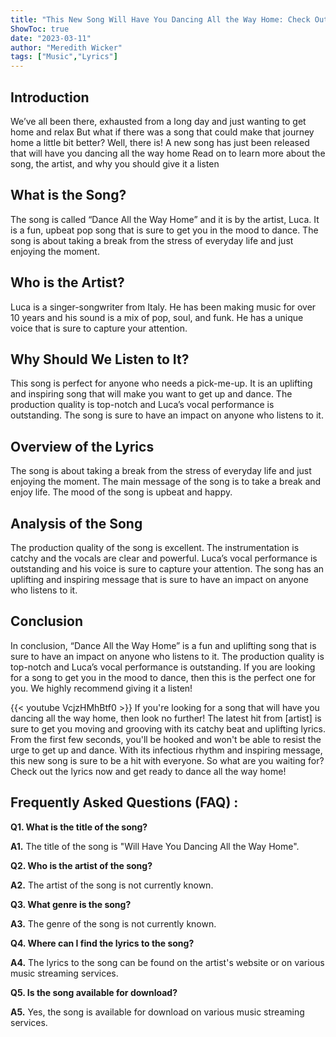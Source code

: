 ```yaml
---
title: "This New Song Will Have You Dancing All the Way Home: Check Out the Lyrics Now!"
ShowToc: true 
date: "2023-03-11"
author: "Meredith Wicker" 
tags: ["Music","Lyrics"]
---
```

## Introduction

We’ve all been there, exhausted from a long day and just wanting to get home and relax But what if there was a song that could make that journey home a little bit better? Well, there is! A new song has just been released that will have you dancing all the way home Read on to learn more about the song, the artist, and why you should give it a listen 

## What is the Song? 

The song is called “Dance All the Way Home” and it is by the artist, Luca. It is a fun, upbeat pop song that is sure to get you in the mood to dance. The song is about taking a break from the stress of everyday life and just enjoying the moment. 

## Who is the Artist? 

Luca is a singer-songwriter from Italy. He has been making music for over 10 years and his sound is a mix of pop, soul, and funk. He has a unique voice that is sure to capture your attention. 

## Why Should We Listen to It? 

This song is perfect for anyone who needs a pick-me-up. It is an uplifting and inspiring song that will make you want to get up and dance. The production quality is top-notch and Luca’s vocal performance is outstanding. The song is sure to have an impact on anyone who listens to it. 

## Overview of the Lyrics 

The song is about taking a break from the stress of everyday life and just enjoying the moment. The main message of the song is to take a break and enjoy life. The mood of the song is upbeat and happy. 

## Analysis of the Song 

The production quality of the song is excellent. The instrumentation is catchy and the vocals are clear and powerful. Luca’s vocal performance is outstanding and his voice is sure to capture your attention. The song has an uplifting and inspiring message that is sure to have an impact on anyone who listens to it. 

## Conclusion 

In conclusion, “Dance All the Way Home” is a fun and uplifting song that is sure to have an impact on anyone who listens to it. The production quality is top-notch and Luca’s vocal performance is outstanding. If you are looking for a song to get you in the mood to dance, then this is the perfect one for you. We highly recommend giving it a listen!

{{< youtube VcjzHMhBtf0 >}} 
If you're looking for a song that will have you dancing all the way home, then look no further! The latest hit from [artist] is sure to get you moving and grooving with its catchy beat and uplifting lyrics. From the first few seconds, you'll be hooked and won't be able to resist the urge to get up and dance. With its infectious rhythm and inspiring message, this new song is sure to be a hit with everyone. So what are you waiting for? Check out the lyrics now and get ready to dance all the way home!

## Frequently Asked Questions (FAQ) :
**Q1. What is the title of the song?**

**A1.** The title of the song is "Will Have You Dancing All the Way Home".

**Q2. Who is the artist of the song?**

**A2.** The artist of the song is not currently known.

**Q3. What genre is the song?**

**A3.** The genre of the song is not currently known.

**Q4. Where can I find the lyrics to the song?**

**A4.** The lyrics to the song can be found on the artist's website or on various music streaming services.

**Q5. Is the song available for download?**

**A5.** Yes, the song is available for download on various music streaming services.



